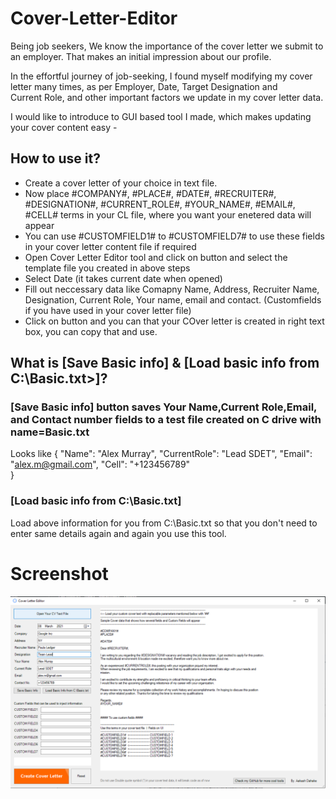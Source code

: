 # Cover-Letter-Editor

Being job seekers, We know the importance of the cover letter we submit to an employer. That makes an initial impression about our profile.

In the effortful journey of job-seeking, I found myself modifying my cover letter many times, as per Employer, Date, Target Designation and Current Role, and other important factors we update in my cover letter data.

I would like to introduce to GUI based tool I made, which makes updating your cover content easy -

## How to use it?
- Create a cover letter of your choice in text file.
- Now place #COMPANY#, #PLACE#, #DATE#, #RECRUITER#, #DESIGNATION#, #CURRENT_ROLE#, #YOUR_NAME#, #EMAIL#, #CELL# terms in your CL file, where you want your enetered data will appear
- You can use #CUSTOMFIELD1# to #CUSTOMFIELD7# to use these fields in your cover letter content file if required
- Open Cover Letter Editor tool and click on <Open You CV Text File> button and select the template file you created in above steps
- Select Date (it takes current date when opened)
- Fill out neccessary data like Comapny Name, Address, Recruiter Name, Designation, Current Role, Your name, email and contact. (Customfields if you have used in your cover letter file)
- Click on <Create Cover Letter> button and you can that your COver letter is created in right text box, you can copy that and use.


## What is [Save Basic info] & [Load basic info from C:\Basic.txt>\]?

### [Save Basic info] button saves Your Name,Current Role,Email, and Contact number fields to a test file created on C drive with name=Basic.txt
Looks like 
 {
	"Name": "Alex Murray",
	"CurrentRole": "Lead SDET",
	"Email": "alex.m@gmail.com",
	"Cell": "+123456789"	
}

### [Load basic info from C:\Basic.txt]
Load above information for you from C:\Basic.txt so that you don't need to enter same details again and again you use this tool.


# Screenshot
![UI](CLE.PNG)
